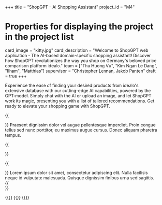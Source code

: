 +++
title = "ShopGPT - AI Shopping Assistant"
project_id = "M4"

# Properties for displaying the project in the project list
card_image = "kitty.jpg"
card_description = "Welcome to ShopGPT web application - The AI-based domain-specific shopping assistant! Discover how ShopGPT revolutionizes the way you shop on Germany's beloved price comparison platform idealo."
team = ["Thu Huong Vu", "Kim Ngan Le Dang", "Ilham", "Matthias"]
supervisor = "Christopher Lennan, Jakob Panten"
draft = true
+++


Experience the ease of finding your desired products from idealo's extensive database with our cutting-edge AI capabilities, powered by the GPT-model.
Simply chat with the AI or upload an image, and let ShopGPT work its magic, presenting you with a list of tailored recommendations. 
Get ready to elevate your shopping game with ShopGPT.

{{<section title="Our Goal">}}
Praesent dignissim dolor vel augue pellentesque imperdiet. Proin congue tellus sed nunc porttitor, eu maximus augue cursus. Donec aliquam pharetra tempus.

{{</section>}}

{{<section title="The team">}}
Lorem ipsum dolor sit amet, consectetur adipiscing elit. Nulla facilisis neque id vulputate malesuada. Quisque dignissim finibus urna sed sagittis.
{{</section>}}

{{<gallery>}}
{{<team-member image="cat.jpg" name="team member cat">}}
{{</gallery>}}
